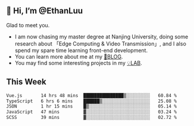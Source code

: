 ## 👋 Hi, I’m @EthanLuu

Glad to meet you.

- I am now chasing my master degree at Nanjing University, doing some research about 「Edge Computing & Video Transmission」, and I also spend my spare time learning front-end development.
- You can learn more about me at my [📝BLOG](https://blog.ethanloo.cn).
- You may find some interesting projects in my [💡LAB](https://lab.ethanloo.cn).

## This Week
<!--START_SECTION:waka-->

```txt
Vue.js       14 hrs 48 mins  ███████████████▒░░░░░░░░░   60.84 %
TypeScript   6 hrs 6 mins    ██████▒░░░░░░░░░░░░░░░░░░   25.08 %
JSON         1 hr 15 mins    █▒░░░░░░░░░░░░░░░░░░░░░░░   05.14 %
JavaScript   47 mins         ▓░░░░░░░░░░░░░░░░░░░░░░░░   03.24 %
SCSS         39 mins         ▓░░░░░░░░░░░░░░░░░░░░░░░░   02.72 %
```

<!--END_SECTION:waka-->
